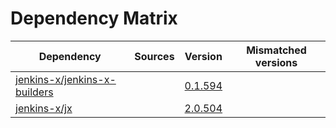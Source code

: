 # Dependency Matrix

Dependency | Sources | Version | Mismatched versions
---------- | ------- | ------- | -------------------
[jenkins-x/jenkins-x-builders](https://github.com/jenkins-x/jenkins-x-builders) |  | [0.1.594](https://github.com/jenkins-x/jenkins-x-builders/releases/tag/v0.1.594) | 
[jenkins-x/jx](https://github.com/jenkins-x/jx) |  | [2.0.504](https://github.com/jenkins-x/jx/releases/tag/v2.0.504) | 
